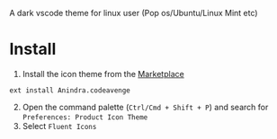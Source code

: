 A dark vscode theme for linux user (Pop os/Ubuntu/Linux Mint etc)

# Install
1. Install the icon theme from the [Marketplace](https://marketplace.visualstudio.com/items?itemName=Anindra.codeavenge)
```shell
ext install Anindra.codeavenge
```
2. Open the command palette (`Ctrl/Cmd + Shift + P`) and search for `Preferences: Product Icon Theme`
3. Select `Fluent Icons`

